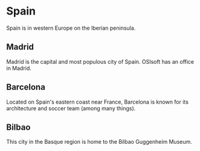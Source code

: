 # Spain

Spain is in western Europe on the Iberian peninsula.

## Madrid

Madrid is the capital and most populous city of Spain.  OSIsoft has an office in Madrid.

## Barcelona

Located on Spain's eastern coast near France, Barcelona is known for its architecture and soccer team (among many things).

## Bilbao

This city in the Basque region is home to the Bilbao Guggenheim Museum.
